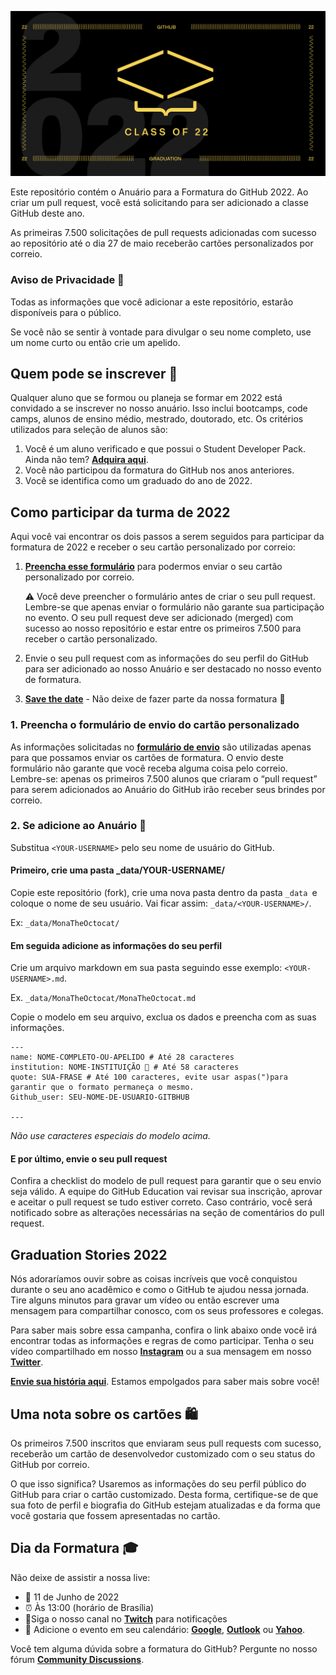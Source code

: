 ![Main Banner](https://github.com/education/GitHubGraduation-2022/raw/main/assets/GHG_Blog_1.jpg)


Este repositório contém o Anuário para a Formatura do GitHub 2022. Ao criar um pull request, você está solicitando para ser adicionado a classe GitHub deste ano. 

As primeiras 7.500 solicitações de pull requests adicionadas com sucesso ao repositório até o dia 27 de maio receberão cartões personalizados por correio. 


### Aviso de Privacidade 👀

Todas as informações que você adicionar a este repositório, estarão disponíveis para o público.

Se você não se sentir à vontade para divulgar o seu nome completo, use um nome curto ou então crie um apelido.  


## Quem pode se inscrever 📝

Qualquer aluno que se formou ou planeja se formar em 2022 está convidado a se inscrever no nosso anuário. Isso inclui bootcamps, code camps, alunos de ensino médio, mestrado, doutorado, etc. Os critérios utilizados para seleção de alunos são: 



1. Você é um aluno verificado e que possui o Student Developer Pack. Ainda não tem? **[Adquira aqui](https://education.github.com/discount_requests/student_application?utm_source=2022-06-11-GitHubGraduation)**. 
2. Você não participou da formatura do GitHub nos anos anteriores. 
3. Você se identifica como um graduado do ano de 2022. 

## Como participar da turma de 2022


Aqui você vai encontrar os dois passos a serem seguidos para participar da formatura de 2022 e receber o seu cartão personalizado por correio: 



1. **[Preencha esse formulário](https://airtable.com/shrVMo8ItH4wjsO9f)** para podermos enviar o seu cartão personalizado por correio.

    ⚠️ ️Você deve preencher o formulário antes de criar o seu pull request. Lembre-se que apenas enviar o formulário não garante sua participação no evento. O seu pull request deve ser adicionado (merged) com sucesso ao nosso repositório e estar entre os primeiros 7.500 para receber o cartão personalizado.  

2. Envie o seu pull request com as informações do seu perfil do GitHub para ser adicionado ao nosso Anuário e ser destacado no nosso evento de formatura. 
3. **[Save the date](https://education.github.com/events)** - Não deixe de fazer parte da nossa formatura 🥳

### 1. Preencha o formulário de envio do cartão personalizado


As informações solicitadas no **[formulário de envio](https://airtable.com/shrVMo8ItH4wjsO9f)** são utilizadas apenas para que possamos enviar os cartões de formatura. O envio deste formulário não garante que você receba alguma coisa pelo correio. Lembre-se: apenas os primeiros 7.500 alunos que criaram o “pull request” para serem adicionados ao Anuário do GitHub irão receber seus brindes por correio. 


### 2. Se adicione ao Anuário 🏫

Substitua `<YOUR-USERNAME>` pelo seu nome de usuário do GitHub. 


#### Primeiro, crie uma pasta _data/YOUR-USERNAME/

Copie este repositório (fork), crie uma nova pasta dentro da pasta `_data `e coloque o nome de seu usuário. Vai ficar assim: `_data/<YOUR-USERNAME>/`. 

Ex:  `_data/MonaTheOctocat/`


#### Em seguida adicione as informações do seu perfil 

Crie um arquivo markdown em sua pasta seguindo esse exemplo: `<YOUR-USERNAME>.md`. 

Ex. `_data/MonaTheOctocat/MonaTheOctocat.md`

Copie o modelo em seu arquivo, exclua os dados e preencha com as suas informações. 


```
---
name: NOME-COMPLETO-OU-APELIDO # Até 28 caracteres  
institution: NOME-INSTITUIÇÃO 🚩 # Até 58 caracteres
quote: SUA-FRASE # Até 100 caracteres, evite usar aspas(")para garantir que o formato permaneça o mesmo. 
Github_user: SEU-NOME-DE-USUARIO-GITBHUB

---
```


_Não use caracteres especiais do modelo acima._

#### E por último, envie o seu pull request

Confira a checklist do modelo de pull request para garantir que o seu envio seja válido. A equipe do GitHub Education vai revisar sua inscrição, aprovar e aceitar o pull request se tudo estiver correto. Caso contrário, você será notificado sobre as alterações necessárias na seção de comentários do pull request. 


## Graduation Stories 2022

Nós adoraríamos ouvir sobre as coisas incríveis que você conquistou durante o seu ano acadêmico e como o GitHub te ajudou nessa jornada. Tire alguns minutos para gravar um vídeo ou então escrever uma mensagem para compartilhar conosco, com os seus professores e colegas.

Para saber mais sobre essa campanha, confira o link abaixo onde você irá encontrar todas as informações e regras de como participar. Tenha o seu vídeo compartilhado em nosso **[Instagram](https://www.instagram.com/githubeducation/)** ou a sua mensagem em nosso **[Twitter](https://twitter.com/GitHubEducation)**. 

**[Envie sua história aqui](https://drive.google.com/file/d/1AcgUKLXx6WIC5s4eanzOfj8EsiYHARrt/view?usp=sharing)**. Estamos empolgados para saber mais sobre você!


## Uma nota sobre os cartões 🛍

Os primeiros 7.500 inscritos que enviaram seus pull requests com sucesso, receberão um cartão de desenvolvedor customizado com o seu status do GitHub por correio.  

O que isso significa? Usaremos as informações do seu perfil público do GitHub para criar o cartão customizado. Desta forma, certifique-se de que sua foto de perfil e biografia do GitHub estejam atualizadas e da forma que você gostaria que fossem apresentadas no cartão. 


## Dia da Formatura 🎓

Não deixe de assistir a nossa live: 

* 📆 11 de Junho de 2022 
* ⏰ Às 13:00 (horário de Brasília)  
* 📍Siga o nosso canal no **[Twitch](https://twitch.tv/githubeducation)** para notificações 
* 📎 Adicione o evento em seu calendário: **[Google](https://calendar.google.com/calendar/render?action=TEMPLATE&dates=20220611T160000Z%2F20220611T180000Z&details=&location=https%3A%2F%2Fwww.twitch.tv%2Fgithubeducation&text=%F0%9F%8E%89%F0%9F%8E%8A%20GitHub%20Graduation%202022%20%F0%9F%8E%89%F0%9F%8E%8A)**, **[Outlook](https://outlook.live.com/calendar/0/deeplink/compose?allday=false&body=&enddt=2022-06-11T18%3A00%3A00%2B00%3A00&location=https%3A%2F%2Fwww.twitch.tv%2Fgithubeducation&path=%2Fcalendar%2Faction%2Fcompose&rru=addevent&startdt=2022-06-11T16%3A00%3A00%2B00%3A00&subject=%F0%9F%8E%89%F0%9F%8E%8A%20GitHub%20Graduation%202022%20%F0%9F%8E%89%F0%9F%8E%8A)** ou **[Yahoo](https://calendar.yahoo.com/?desc=&dur=&et=20220611T180000Z&in_loc=https%3A%2F%2Fwww.twitch.tv%2Fgithubeducation&st=20220611T160000Z&title=%F0%9F%8E%89%F0%9F%8E%8A%20GitHub%20Graduation%202022%20%F0%9F%8E%89%F0%9F%8E%8A&v=60)**. 

Você tem alguma dúvida sobre a formatura do GitHub? Pergunte no nosso fórum **[Community Discussions](https://github.com/orgs/github-community/discussions/categories/github-education)**.
